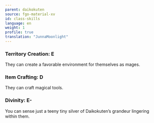```yaml
---
parent: daikokuten
source: fgo-material-xv
id: class-skills
language: en
weight: 1
profile: true
translation: "JunnaMoonlight"
---
```


### Territory Creation: E

They can create a favorable environment for themselves as mages.

### Item Crafting: D

They can craft magical tools.

### Divinity: E-

You can sense just a teeny tiny silver of Daikokuten’s grandeur lingering within them.
